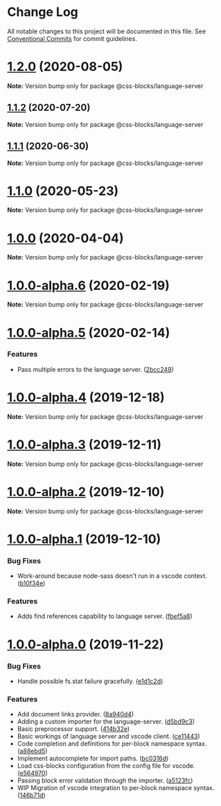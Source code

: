 # Change Log

All notable changes to this project will be documented in this file.
See [Conventional Commits](https://conventionalcommits.org) for commit guidelines.

# [1.2.0](https://github.com/LinkedIn/css-blocks/compare/v1.1.2...v1.2.0) (2020-08-05)

**Note:** Version bump only for package @css-blocks/language-server





## [1.1.2](https://github.com/LinkedIn/css-blocks/compare/v1.1.1...v1.1.2) (2020-07-20)

**Note:** Version bump only for package @css-blocks/language-server





## [1.1.1](https://github.com/LinkedIn/css-blocks/compare/v1.1.0...v1.1.1) (2020-06-30)

**Note:** Version bump only for package @css-blocks/language-server





# [1.1.0](https://github.com/LinkedIn/css-blocks/compare/v1.0.0...v1.1.0) (2020-05-23)

**Note:** Version bump only for package @css-blocks/language-server





# [1.0.0](https://github.com/LinkedIn/css-blocks/compare/v1.0.0-alpha.7...v1.0.0) (2020-04-04)

**Note:** Version bump only for package @css-blocks/language-server





# [1.0.0-alpha.6](https://github.com/LinkedIn/css-blocks/compare/v1.0.0-alpha.5...v1.0.0-alpha.6) (2020-02-19)

**Note:** Version bump only for package @css-blocks/language-server





# [1.0.0-alpha.5](https://github.com/LinkedIn/css-blocks/compare/v1.0.0-alpha.4...v1.0.0-alpha.5) (2020-02-14)


### Features

* Pass multiple errors to the language server. ([2bcc249](https://github.com/LinkedIn/css-blocks/commit/2bcc2494af5814aeb94b3dda794a344a8265c8da))





# [1.0.0-alpha.4](https://github.com/LinkedIn/css-blocks/compare/v1.0.0-alpha.3...v1.0.0-alpha.4) (2019-12-18)

**Note:** Version bump only for package @css-blocks/language-server





# [1.0.0-alpha.3](https://github.com/LinkedIn/css-blocks/compare/v1.0.0-alpha.2...v1.0.0-alpha.3) (2019-12-11)

**Note:** Version bump only for package @css-blocks/language-server





# [1.0.0-alpha.2](https://github.com/LinkedIn/css-blocks/compare/v1.0.0-alpha.1...v1.0.0-alpha.2) (2019-12-10)

**Note:** Version bump only for package @css-blocks/language-server





# [1.0.0-alpha.1](https://github.com/LinkedIn/css-blocks/compare/v1.0.0-alpha.0...v1.0.0-alpha.1) (2019-12-10)


### Bug Fixes

* Work-around because node-sass doesn't run in a vscode context. ([b10f34e](https://github.com/LinkedIn/css-blocks/commit/b10f34e1fb3c8e1c147de3802fd5e04ede458d1c))


### Features

* Adds find references capability to language server. ([fbef5a8](https://github.com/LinkedIn/css-blocks/commit/fbef5a89df706f4d422dc23404ba437da34fa27c))





# [1.0.0-alpha.0](https://github.com/LinkedIn/css-blocks/compare/v0.24.0...v1.0.0-alpha.0) (2019-11-22)


### Bug Fixes

* Handle possible fs.stat failure gracefully. ([e1d1c2d](https://github.com/LinkedIn/css-blocks/commit/e1d1c2d))


### Features

* Add document links provider. ([8a940d4](https://github.com/LinkedIn/css-blocks/commit/8a940d4))
* Adding a custom importer for the language-server. ([d5bd9c3](https://github.com/LinkedIn/css-blocks/commit/d5bd9c3))
* Basic preprocessor support. ([414b32e](https://github.com/LinkedIn/css-blocks/commit/414b32e))
* Basic workings of language server and vscode client. ([ce11443](https://github.com/LinkedIn/css-blocks/commit/ce11443))
* Code completion and definitions for per-block namespace syntax. ([a88ebd5](https://github.com/LinkedIn/css-blocks/commit/a88ebd5))
* Implement autocomplete for import paths. ([bc0316d](https://github.com/LinkedIn/css-blocks/commit/bc0316d))
* Load css-blocks configuration from the config file for vscode. ([e564970](https://github.com/LinkedIn/css-blocks/commit/e564970))
* Passing block error validation through the importer. ([a5123fc](https://github.com/LinkedIn/css-blocks/commit/a5123fc))
* WIP Migration of vscode integration to per-block namespace syntax. ([146b71d](https://github.com/LinkedIn/css-blocks/commit/146b71d))
